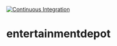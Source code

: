 [![Continuous Integration](https://github.com/mvcb01/entertainmentdepot/actions/workflows/ci.yaml/badge.svg)](https://github.com/mvcb01/entertainmentdepot/actions/workflows/ci.yaml)

# entertainmentdepot
